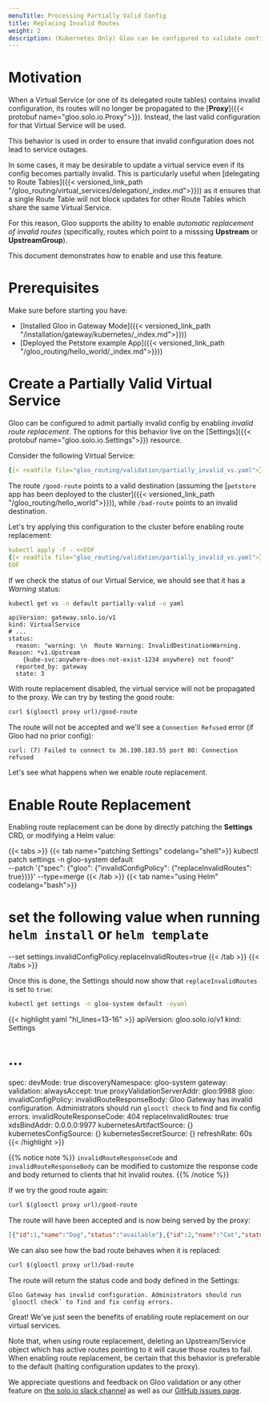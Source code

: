 ```yaml
---
menuTitle: Processing Partially Valid Config
title: Replacing Invalid Routes
weight: 2
description: (Kubernetes Only) Gloo can be configured to validate configuration before it is applied to the cluster. With validation enabled, any attempt to apply invalid configuration to the cluster will be rejected.
---
```


# Motivation

When a Virtual Service (or one of its delegated route tables) contains invalid configuration, 
its routes will no longer be propagated to the [**Proxy**]({{< protobuf name="gloo.solo.io.Proxy">}}).
Instead, the last valid configuration for that Virtual Service will be used.

This behavior is used in order to ensure that invalid configuration does not lead to service outages.

In some cases, it may be desirable to update a virtual service even if its config becomes partially invalid. 
This is particularly useful when [delegating to Route Tables]({{< versioned_link_path "/gloo_routing/virtual_services/delegation/_index.md">}}))
as it ensures that a single Route Table will not block updates for other Route Tables which share the same Virtual Service. 

For this reason, Gloo supports the ability to enable *automatic replacement of invalid routes* (specifically, routes which point to a misssing **Upstream**
or **UpstreamGroup**). 

This document demonstrates how to enable and use this feature. 

# Prerequisites

Make sure before starting you have:

- [Installed Gloo in Gateway Mode]({{< versioned_link_path "/installation/gateway/kubernetes/_index.md">}}))
- [Deployed the Petstore example App]({{< versioned_link_path "/gloo_routing/hello_world/_index.md">}}))

# Create a Partially Valid Virtual Service 

Gloo can be configured to admit partially invalid config by enabling *invalid route replacement*. The options for this behavior live on the [Settings]({{< protobuf name="gloo.solo.io.Settings">}}) resource.

Consider the following Virtual Service:

```yaml
{{< readfile file="gloo_routing/validation/partially_invalid_vs.yaml">}}
```

The route `/good-route` points to a valid destination (assuming the [`petstore` app has been deployed to the cluster]({{< versioned_link_path "/gloo_routing/hello_world">}})), while `/bad-route` points to an invalid destination.

Let's try applying this configuration to the cluster before enabling route replacement:

```yaml
kubectl apply -f - <<EOF
{{< readfile file="gloo_routing/validation/partially_invalid_vs.yaml">}}
EOF
```

If we check the status of our Virtual Service, we should see that it has a *Warning* status:

```bash
kubectl get vs -n default partially-valid -o yaml
```

```
apiVersion: gateway.solo.io/v1
kind: VirtualService
# ...
status:
  reason: "warning: \n  Route Warning: InvalidDestinationWarning. Reason: *v1.Upstream
    {kube-svc:anywhere-does-not-exist-1234 anywhere} not found"
  reported_by: gateway
  state: 3
```

With route replacement disabled, the virtual service will not be propagated to the proxy. We can try by testing the good route:

```bash
curl $(glooctl proxy url)/good-route
```

The route will not be accepted and we'll see a `Connection Refused` error (if Gloo had no prior config):

```noop
curl: (7) Failed to connect to 36.190.183.55 port 80: Connection refused
```

Let's see what happens when we enable route replacement.

# Enable Route Replacement

Enabling route replacement can be done by directly patching the **Settings** CRD, or modifying a Helm value:

{{< tabs >}}
{{< tab name="patching Settings" codelang="shell">}}
kubectl patch settings -n gloo-system default \
    --patch '{"spec": {"gloo": {"invalidConfigPolicy": {"replaceInvalidRoutes": true}}}}' --type=merge
{{< /tab >}}
{{< tab name="using Helm" codelang="bash">}}
# set the following value when running `helm install` or `helm template`
--set settings.invalidConfigPolicy.replaceInvalidRoutes=true
{{< /tab >}}
{{< /tabs >}}

Once this is done, the Settings should now show that `replaceInvalidRoutes` is set to `true`:

```bash
kubectl get settings -n gloo-system default -oyaml
```

{{< highlight yaml "hl_lines=13-16" >}}
apiVersion: gloo.solo.io/v1
kind: Settings
# ...
spec:
  devMode: true
  discoveryNamespace: gloo-system
  gateway:
    validation:
      alwaysAccept: true
      proxyValidationServerAddr: gloo:9988
  gloo:
    invalidConfigPolicy:
      invalidRouteResponseBody: Gloo Gateway has invalid configuration. Administrators
        should run `glooctl check` to find and fix config errors.
      invalidRouteResponseCode: 404
      replaceInvalidRoutes: true
    xdsBindAddr: 0.0.0.0:9977
  kubernetesArtifactSource: {}
  kubernetesConfigSource: {}
  kubernetesSecretSource: {}
  refreshRate: 60s
{{< /highlight >}}


{{% notice note %}}
`invalidRouteResponseCode` and `invalidRouteResponseBody` can be modified to customize the 
response code and body returned to clients that hit invalid routes.
{{% /notice %}}

If we try the good route again:

```bash
curl $(glooctl proxy url)/good-route
```

The route will have been accepted and is now being served by the proxy:

```json
[{"id":1,"name":"Dog","status":"available"},{"id":2,"name":"Cat","status":"pending"}]
```

We can also see how the bad route behaves when it is replaced:

```bash
curl $(glooctl proxy url)/bad-route
```

The route will return the status code and body defined in the Settings:

```
Gloo Gateway has invalid configuration. Administrators should run `glooctl check` to find and fix config errors.
```

Great! We've just seen the benefits of enabling route replacement on our virtual services. 

Note that, when using route replacement, deleting an Upstream/Service object which has active routes pointing to it will cause those routes to fail. When enabling route replacement, be certain that this behavior is preferable to the default (halting configuration updates to the proxy). 

We appreciate questions and feedback on Gloo validation or any other feature on [the solo.io slack channel](https://slack.solo.io/) as well as our [GitHub issues page](https://github.com/solo-io/gloo).

